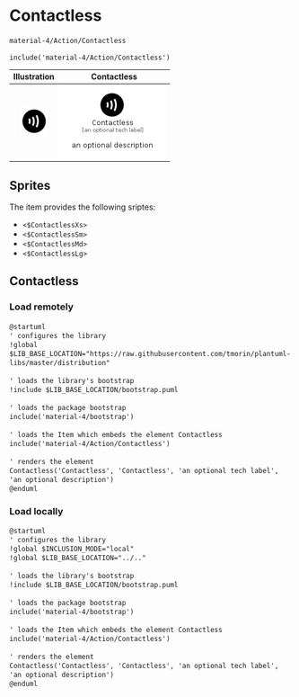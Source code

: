 # Contactless


```text
material-4/Action/Contactless
```

```text
include('material-4/Action/Contactless')
```



| Illustration | Contactless |
| :---: | :---: |
| ![illustration for Illustration](../../material-4/Action/Contactless.png) | ![illustration for Contactless](../../material-4/Action/Contactless.Local.png) |



## Sprites
The item provides the following sriptes:

- `<$ContactlessXs>`
- `<$ContactlessSm>`
- `<$ContactlessMd>`
- `<$ContactlessLg>`





## Contactless

### Load remotely
```plantuml
@startuml
' configures the library
!global $LIB_BASE_LOCATION="https://raw.githubusercontent.com/tmorin/plantuml-libs/master/distribution"

' loads the library's bootstrap
!include $LIB_BASE_LOCATION/bootstrap.puml

' loads the package bootstrap
include('material-4/bootstrap')

' loads the Item which embeds the element Contactless
include('material-4/Action/Contactless')

' renders the element
Contactless('Contactless', 'Contactless', 'an optional tech label', 'an optional description')
@enduml
```

### Load locally
```plantuml
@startuml
' configures the library
!global $INCLUSION_MODE="local"
!global $LIB_BASE_LOCATION="../.."

' loads the library's bootstrap
!include $LIB_BASE_LOCATION/bootstrap.puml

' loads the package bootstrap
include('material-4/bootstrap')

' loads the Item which embeds the element Contactless
include('material-4/Action/Contactless')

' renders the element
Contactless('Contactless', 'Contactless', 'an optional tech label', 'an optional description')
@enduml
```

